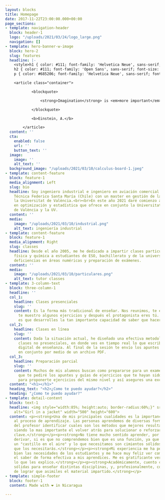 ```yaml
---
layout: blocks
title: Homepage
date: 2017-11-22T23:00:00.000+00:00
page_sections:
- template: navigation-header
  block: header-1
  logo: "/uploads/2021/03/24/logo_large.png"
  navigation: []
- template: hero-banner-w-image
  block: hero-2
  slug: features
  headline: |-
    <style>h1 { color: #111; font-family: 'Helvetica Neue', sans-serif; font-size: 275px; font-weight: bold; letter-spacing: -1px; line-height: 1; text-align: center; }
    h2 { color: #111; font-family: 'Open Sans', sans-serif; font-size: 30px; font-weight: 300; line-height: 32px; margin: 0 0 72px; text-align: center; }
    p { color: #685206; font-family: 'Helvetica Neue', sans-serif; font-size: 14px; line-height: 24px; margin: 0 0 24px; text-align: justify; text-justify: inter-word; }</style>

    <article class="container">

            <blockquote>

                <strong>Imagination</strong> is <em>more important</em> than <strong>knowledge</strong>

            </blockquote>

            <b>Einstein, A.</b>

        </article>
  content: ''
  cta:
    enabled: false
    url: ''
    button_text: ''
  image:
    image: ''
    alt_text: ''
  background_image: "/uploads/2021/03/10/calculus-board-1.jpeg"
- template: content-feature
  block: feature-1
  media_alignment: Left
  slug: bio
  headline: Soy ingeniero industrial e ingeniero en aviación comercial de la Universidad
    Técnica Federico Santa María (Chile) con un master en gestión de la calidad en
    la Universitat de València.<br><br>En este año 2021 daré comienzo a un doctorado
    en optimización y estadística que ofrece en conjunto la Universitat Politécnica
    de València y la UV.
  content: ''
  media:
    image: "/uploads/2021/03/10/industrial.png"
    alt_text: ingeniería industrial
- template: content-feature
  block: feature-1
  media_alignment: Right
  slug: classes
  headline: Desde el año 2005, me he dedicado a impartir clases particulares de matemáticas,
    física y química a estudiantes de ESO, bachillerato y de la universidad para superar
    deficiencias en áreas numéricas y preparación de exámenes.
  content: ''
  media:
    image: "/uploads/2021/03/10/particulares.png"
    alt_text: tutor classes
- template: 3-column-text
  block: three-column-1
  headline: ''
  col_1:
    headline: Clases presenciales
    slug: ''
    content: Es la forma más tradicional de enseñar. Nos reunimos, te enseño la teoría,
      te muestro algunos ejercicios y después el protagonista eres tú. Lo más importante
      es que desarrolles la tan importante capacidad de saber que hacer en cada caso.
  col_2:
    headline: Clases en línea
    slug: ''
    content: Dada la situación actual, he diseñado una efectiva metodología de realizar
      clases no presenciales, en donde ves en tiempo real lo que escribo en mi dispositivo
      digital de enseñanza. Al final de la sesión te envío los apuntes que realicemos
      en conjunto por medio de un archivo PDF.
  col_3:
    headline: Preparación parcial
    slug: ''
    content: Muchos de mis alumnos buscan como prepararse para un examen. Es por esto
      que te pediré los apuntes y guías de ejercicios que te hayan sido entregados,
      para proponerte ejercicios del mismo nivel y así asegures una excelente calificación.​
  content: "<h1></h1>"
  heading_text: "<h2>¿Como te puedo ayudar?</h2>"
  heading: "¿Como te puedo ayudar?"
- template: detail-content
  block: text-1
  headline: <img style="width:85%; height:auto; border-radius:60%;}" src="https://profematesvalencia.net/uploads/1/3/5/5/135504880/marcel_orig.jpg"
    alt="Girl in a jacket" width="500" height="600">
  content: <p><strong>Una de mis principales cualidades es la importancia que le doy
    al proceso de aprendizaje. Las personas aprendemos de diversas formas y es labor
    del profesor identificar cuales son los métodos que mejores resultados generan,
    siendo lo mas importante el volver atrás para solucionar o reforzar algunos conceptos
    clave.</strong></p><p><strong>No tiene mucho sentido aprender, por ejemplo, a
    derivar, si es que no comprendemos bien que es una función, ya que no haríamos
    un "castillo en el aire" y lo que necesitamos son cimientos sólidos, te aseguro
    que los necesitarás.</strong></p><p><strong>Mi experiencia me ha permitido conocer
    bien las necesidades de los estudiantes y me hace muy feliz ver como logro traspasar
    el saber de forma efectiva a mis aprendices. Me es gratificante ver que comprenden
    lo que les explico.</strong></p><p><strong>Académicamente, cuento con bases muy
    sólidas para enseñar distintas disciplinas, y, profesionalmente, con la habilidad
    de lograr que asimiles el material impartido.</strong></p>
- template: simple-footer
  block: footer-1
  content: Made with ❤︎ in Nicaragua

---
```

